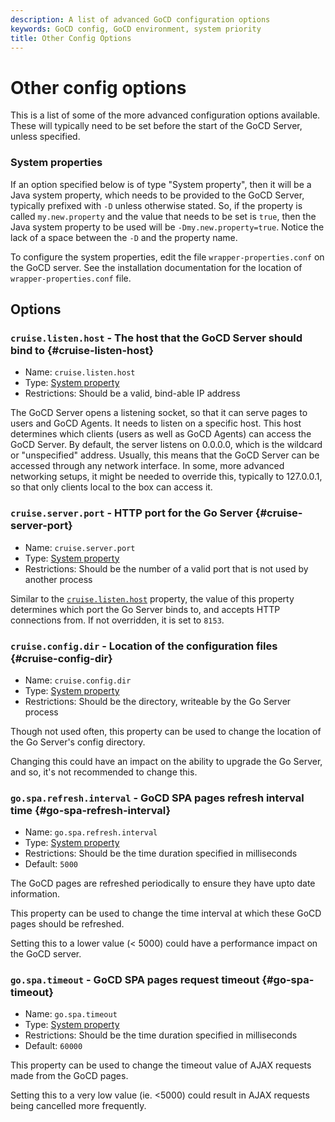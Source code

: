 ```yaml
---
description: A list of advanced GoCD configuration options
keywords: GoCD config, GoCD environment, system priority
title: Other Config Options
---
```


# Other config options

This is a list of some of the more advanced configuration options available.
These will typically need to be set before the start of the GoCD Server, unless
specified.

### System properties

If an option specified below is of type "System property", then it will be a
Java system property, which needs to be provided to the GoCD Server, typically
prefixed with `-D` unless otherwise stated. So, if the property is called
`my.new.property` and the value that needs to be set is `true`, then the
Java system property to be used will be `-Dmy.new.property=true`. Notice the
lack of a space between the `-D` and the property name.

To configure the system properties, edit the file `wrapper-properties.conf` on the GoCD server. See the installation documentation for the location of `wrapper-properties.conf` file.

## Options

### `cruise.listen.host` - The host that the GoCD Server should bind to {#cruise-listen-host}

- Name: `cruise.listen.host`
- Type: [System property](#system-properties)
- Restrictions: Should be a valid, bind-able IP address

The GoCD Server opens a listening socket, so that it can serve pages to users and
GoCD Agents. It needs to listen on a specific host. This host determines which
clients (users as well as GoCD Agents) can access the GoCD Server. By default, the
server listens on 0.0.0.0, which is the wildcard or "unspecified" address.
Usually, this means that the GoCD Server can be accessed through any network
interface. In some, more advanced networking setups, it might be needed to
override this, typically to 127.0.0.1, so that only clients local to the box can
access it.

### `cruise.server.port` - HTTP port for the Go Server {#cruise-server-port}

- Name: `cruise.server.port`
- Type: [System property](#system-properties)
- Restrictions: Should be the number of a valid port that is not used by another
  process

Similar to the [`cruise.listen.host`](#cruise-listen-host) property, the value of
this property determines which port the Go Server binds to, and accepts HTTP
connections from. If not overridden, it is set to `8153`.

### `cruise.config.dir` - Location of the configuration files {#cruise-config-dir}

- Name: `cruise.config.dir`
- Type: [System property](#system-properties)
- Restrictions: Should be the directory, writeable by the Go Server process

Though not used often, this property can be used to change the location of the
Go Server's config directory.

Changing this could have an impact on the ability to upgrade the Go Server, and
so, it's not recommended to change this.

### `go.spa.refresh.interval` - GoCD SPA pages refresh interval time {#go-spa-refresh-interval}

- Name: `go.spa.refresh.interval`
- Type: [System property](#system-properties)
- Restrictions: Should be the time duration specified in milliseconds
- Default: `5000`

The GoCD pages are refreshed periodically to ensure they have upto date information.

This property can be used to change the time interval at which these GoCD pages should be refreshed.

Setting this to a lower value (< 5000) could have a performance impact on the GoCD server.

### `go.spa.timeout`	 - GoCD SPA pages request timeout {#go-spa-timeout}

- Name: `go.spa.timeout`
- Type: [System property](#system-properties)
- Restrictions: Should be the time duration specified in milliseconds
- Default: `60000`

This property can be used to change the timeout value of AJAX requests made from the GoCD pages.

Setting this to a very low value (ie. <5000) could result in AJAX requests being cancelled more frequently.
